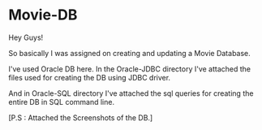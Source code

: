 # Movie-DB

Hey Guys! 

So basically I was assigned on creating and updating a Movie Database.

I've used Oracle DB here. In the Oracle-JDBC directory I've attached the files used for creating the DB using JDBC driver.

And in Oracle-SQL directory I've attached the sql queries for creating the entire DB in SQL command line. 

[P.S : Attached the Screenshots of the DB.]
 
